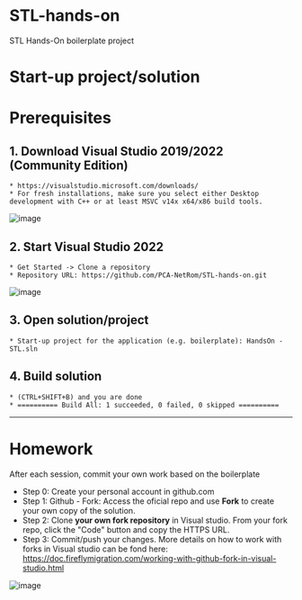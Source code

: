 # STL-hands-on
STL Hands-On boilerplate project

# Start-up project/solution


# Prerequisites
## 1. Download Visual Studio 2019/2022 (Community Edition)
    * https://visualstudio.microsoft.com/downloads/
    * For fresh installations, make sure you select either Desktop development with C++ or at least MSVC v14x x64/x86 build tools.
![image](https://github.com/PCA-NetRom/STL-hands-on/assets/81954334/d8db499c-ce40-44ed-9b93-5253ac9dd099)


## 2. Start Visual Studio 2022
    * Get Started -> Clone a repository
    * Repository URL: https://github.com/PCA-NetRom/STL-hands-on.git

![image](https://github.com/PCA-NetRom/STL-hands-on/assets/81954334/1178c981-a2ef-4972-be73-6b239894fdb8)

## 3. Open solution/project
    * Start-up project for the application (e.g. boilerplate): HandsOn - STL.sln
## 4. Build solution
    * (CTRL+SHIFT+B) and you are done
    * ========== Build All: 1 succeeded, 0 failed, 0 skipped ==========
-----
# Homework
After each session, commit your own work based on the boilerplate

* Step 0: Create your personal account in github.com
* Step 1: Github - Fork: Access the oficial repo and use **Fork** to create your own copy of the solution. 
* Step 2: Clone **your own fork repository** in Visual studio. 
From your fork repo, click the "Code" button and copy the HTTPS URL.
* Step 3: Commit/push your changes. 
More details on how to work with forks in Visual studio can be fond here: https://doc.fireflymigration.com/working-with-github-fork-in-visual-studio.html

![image](https://github.com/PCA-NetRom/STL-hands-on/assets/81954334/36098523-7405-454d-8395-f0939c882092)
